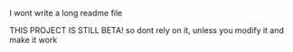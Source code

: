 I wont write a long readme file

THIS PROJECT IS STILL BETA! so dont rely on it, unless you modify it and make it work
